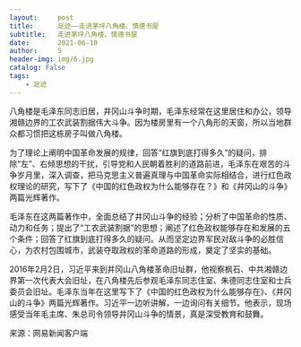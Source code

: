 ```yaml
---
layout:     post
title:      足迹——走进茅坪八角楼、慎德书屋
subtitle:   走进茅坪八角楼、慎德书屋
date:       2021-06-10
author:     S
header-img: img/6.jpg
catalog: False
tags:
    - 足迹
---
```


八角楼是毛泽东同志旧居，井冈山斗争时期，毛泽东经常在这里居住和办公，领导湘赣边界的工农武装割据伟大斗争。因为楼房里有一个八角形的天窗，所以当地群众都习惯把这栋房子叫做八角楼。

为了理论上阐明中国革命发展的规律，回答“红旗到底打得多久”的疑问，排除“左”、右倾思想的干扰，引导党和人民朝着胜利的道路前进，毛泽东在艰苦的斗争岁月里，深入调查，把马克思主义普遍真理与中国革命实际相结合，进行红色政权理论的研究，写下了《中国的红色政权为什么能够存在？》和《井冈山的斗争》两篇光辉著作。

毛泽东在这两篇著作中，全面总结了井冈山斗争的经验；分析了中国革命的性质、动力和任务；提出了“工农武装割据”的思想；阐述了红色政权能够存在和发展的五个条件；回答了红旗到底打得多久的疑问。从而坚定边界军民对敌斗争的必胜信心，为农村包围城市，武装夺取政权的革命道路的形成，奠定了坚实的基础。

2016年2月2日，习近平来到井冈山八角楼革命旧址群，他视察枫石、中共湘赣边界第一次代表大会旧址，在八角楼先后参观毛泽东同志住室、朱德同志住室和士兵委员会旧址。毛泽东当年在这里写下了《中国的红色政权为什么能够存在》、《井冈山的斗争》两篇光辉著作。习近平一边听讲解，一边询问有关细节。他表示，现场感受当年毛主席、朱总司令领导井冈山斗争的情景，真是深受教育和鼓舞。

来源：网易新闻客户端
